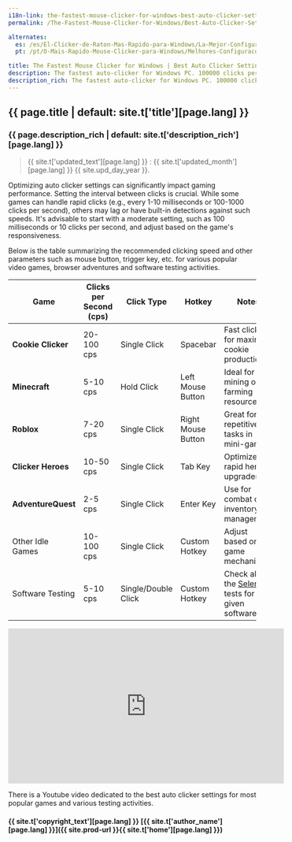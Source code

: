 ```yaml
---
i18n-link: the-fastest-mouse-clicker-for-windows-best-auto-clicker-settings-for-popular-games
permalink: /The-Fastest-Mouse-Clicker-for-Windows/Best-Auto-Clicker-Settings-for-Popular-Games/

alternates:
  es: /es/El-Clicker-de-Raton-Mas-Rapido-para-Windows/La-Mejor-Configuracion-de-Clic-Automatico-para-Juegos-Populares/
  pt: /pt/O-Mais-Rapido-Mouse-Clicker-para-Windows/Melhores-Configuracoes-de-Auto-Clicker-para-Jogos-Populares/

title: The Fastest Mouse Clicker for Windows | Best Auto Clicker Settings for Popular Games
description: The fastest auto-clicker for Windows PC. 100000 clicks per second. Best Auto Clicker Settings for Popular Games
description_rich: The fastest auto-clicker for Windows PC. 100000 clicks per second. Best Auto Clicker Settings for Popular Games
---
```


## {{ page.title | default: site.t['title'][page.lang] }}

### {{ page.description_rich | default: site.t['description_rich'][page.lang] }}

> {{ site.t['updated_text'][page.lang] }} : {{ site.t['updated_month'][page.lang] }} {{ site.upd_day_year }}.

Optimizing auto clicker settings can significantly impact gaming performance. Setting the interval between clicks is crucial.
While some games can handle rapid clicks (e.g., every 1-10 milliseconds or 100-1000 clicks per second), others may lag or have built-in detections against such speeds.
It's advisable to start with a moderate setting, such as 100 milliseconds or 10 clicks per second, and adjust based on the game's responsiveness.

Below is the table summarizing the recommended clicking speed and other parameters such as mouse button, trigger key, etc. for various popular video games,
browser adventures and software testing activities.

| Game                 | Clicks per Second (cps) | Click Type            | Hotkey           | Notes                                   |
|----------------------|-------------------------|-----------------------|------------------|---------------------------------------------|
| **Cookie Clicker**   | 20-100 cps              | Single Click          | Spacebar         | Fast clicks for maximum cookie production |
| **Minecraft**        | 5-10 cps                | Hold Click            | Left Mouse Button| Ideal for mining or farming resources     |
| **Roblox**           | 7-20 cps                | Single Click          | Right Mouse Button| Great for repetitive tasks in mini-games  |
| **Clicker Heroes**   | 10-50 cps               | Single Click          | Tab Key          | Optimize for rapid hero upgrades          |
| **AdventureQuest**   | 2-5 cps                 | Single Click          | Enter Key        | Use for combat or inventory management    |
| Other Idle Games     | 10-100 cps              | Single Click          | Custom Hotkey    | Adjust based on game mechanics            |
| Software Testing     | 5-10 cps                | Single/Double Click   | Custom Hotkey    | Check also the <a href="https://www.selenium.dev/" target="_blank">Selenium</a> tests for a given software |

<div class="video-container">
    <iframe 
        width="560" 
        height="315" 
        src="https://www.youtube.com/embed/N0gOpVcgFaM?rel=0&modestbranding=1" 
        title="Best Auto Clicker Settings for Popular Games - The Fastest Mouse Clicker for Windows" 
        frameborder="0" 
        allow="accelerometer; autoplay; clipboard-write; encrypted-media; gyroscope; picture-in-picture" 
        allowfullscreen
        loading="lazy" >
    </iframe>
</div>

There is a Youtube video dedicated to the best auto clicker settings for most popular games and various testing activities.

#### {{ site.t['copyright_text'][page.lang] }} [{{ site.t['author_name'][page.lang] }}]({{ site.prod-url }}{{ site.t['home'][page.lang] }})
